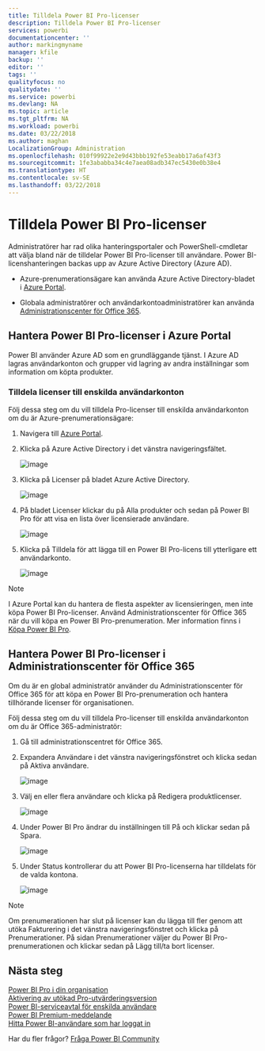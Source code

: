 ```yaml
---
title: Tilldela Power BI Pro-licenser
description: Tilldela Power BI Pro-licenser
services: powerbi
documentationcenter: ''
author: markingmyname
manager: kfile
backup: ''
editor: ''
tags: ''
qualityfocus: no
qualitydate: ''
ms.service: powerbi
ms.devlang: NA
ms.topic: article
ms.tgt_pltfrm: NA
ms.workload: powerbi
ms.date: 03/22/2018
ms.author: maghan
LocalizationGroup: Administration
ms.openlocfilehash: 010f99922e2e9d43bbb192fe53eabb17a6af43f3
ms.sourcegitcommit: 1fe3ababba34c4e7aea08adb347ec5430e0b38e4
ms.translationtype: HT
ms.contentlocale: sv-SE
ms.lasthandoff: 03/22/2018
---
```

# <a name="assigning-power-bi-pro-licenses"></a>Tilldela Power BI Pro-licenser

Administratörer har rad olika hanteringsportaler och PowerShell-cmdletar att välja bland när de tilldelar Power BI Pro-licenser till användare. Power BI-licenshanteringen backas upp av Azure Active Directory (Azure AD).

* Azure-prenumerationsägare kan använda Azure Active Directory-bladet i [Azure Portal](https://ms.portal.azure.com/#@microsoft.onmicrosoft.com/dashboard/private/39bc3cf7-31a4-43f6-954c-f2d69ca2f0). 

* Globala administratörer och användarkontoadministratörer kan använda [Administrationscenter för Office 365](https://portal.office.com/AdminPortal/Home#/homepage).

## <a name="managing-power-bi-pro-licenses-in-the-azure-portal"></a>Hantera Power BI Pro-licenser i Azure Portal

Power BI använder Azure AD som en grundläggande tjänst. I Azure AD lagras användarkonton och grupper vid lagring av andra inställningar som information om köpta produkter.

### <a name="assigning-licenses-to-individual-user-accounts"></a>Tilldela licenser till enskilda användarkonton

Följ dessa steg om du vill tilldela Pro-licenser till enskilda användarkonton om du är Azure-prenumerationsägare:

1. Navigera till [Azure Portal](https://ms.portal.azure.com/#@microsoft.onmicrosoft.com/dashboard/private/39bc3cf7-31a4-43f6-954c-f2d69ca2f0). 

2. Klicka på Azure Active Directory i det vänstra navigeringsfältet.

    ![image](media/service-assigning-power-bi-pro-licenses/service-assigning-power-bi-pro-licenses-01.png)

3. Klicka på Licenser på bladet Azure Active Directory.

    ![image](media/service-assigning-power-bi-pro-licenses/service-assigning-power-bi-pro-licenses-02.png)

4. På bladet Licenser klickar du på Alla produkter och sedan på Power BI Pro för att visa en lista över licensierade användare.

    ![image](media/service-assigning-power-bi-pro-licenses/service-assigning-power-bi-pro-licenses-03.png)

5. Klicka på Tilldela för att lägga till en Power BI Pro-licens till ytterligare ett användarkonto.

    ![image](media/service-assigning-power-bi-pro-licenses/service-assigning-power-bi-pro-licenses-04.png)

> [!NOTE]
> I Azure Portal kan du hantera de flesta aspekter av licensieringen, men inte köpa Power BI Pro-licenser. Använd Administrationscenter för Office 365 när du vill köpa en Power BI Pro-prenumeration. Mer information finns i [Köpa Power BI Pro](https://docs.microsoft.com/en-us/power-bi/service-admin-purchasing-power-bi-pro).
>

## <a name="managing-power-bi-pro-licenses-in-the-office-365-admin-center"></a>Hantera Power BI Pro-licenser i Administrationscenter för Office 365

Om du är en global administratör använder du Administrationscenter för Office 365 för att köpa en Power BI Pro-prenumeration och hantera tillhörande licenser för organisationen.

Följ dessa steg om du vill tilldela Pro-licenser till enskilda användarkonton om du är Office 365-administratör:

1. Gå till administrationscentret för Office 365.

2. Expandera Användare i det vänstra navigeringsfönstret och klicka sedan på Aktiva användare.

    ![image](media/service-assigning-power-bi-pro-licenses/service-assigning-power-bi-pro-licenses-05.png)

3. Välj en eller flera användare och klicka på Redigera produktlicenser.

    ![image](media/service-assigning-power-bi-pro-licenses/service-assigning-power-bi-pro-licenses-06.png)

4. Under Power BI Pro ändrar du inställningen till På och klickar sedan på Spara.

    ![image](media/service-assigning-power-bi-pro-licenses/service-assigning-power-bi-pro-licenses-07.png)

5. Under Status kontrollerar du att Power BI Pro-licenserna har tilldelats för de valda kontona.

    ![image](media/service-assigning-power-bi-pro-licenses/service-assigning-power-bi-pro-licenses-08.png)

> [!NOTE]
> Om prenumerationen har slut på licenser kan du lägga till fler genom att utöka Fakturering i det vänstra navigeringsfönstret och klicka på Prenumerationer. På sidan Prenumerationer väljer du Power BI Pro-prenumerationen och klickar sedan på Lägg till/ta bort licenser.
>

## <a name="next-steps"></a>Nästa steg
[Power BI Pro i din organisation](service-admin-power-bi-pro-in-your-organization.md)
</br>
[Aktivering av utökad Pro-utvärderingsversion](service-extended-pro-trial.md)
</br>
[Power BI-serviceavtal för enskilda användare](https://powerbi.microsoft.com/terms-of-service/)
</br>
[Power BI Premium-meddelande](https://aka.ms/pbipremium-announcement)
</br>
[Hitta Power BI-användare som har loggat in](service-admin-access-usage.md)

Har du fler frågor? [Fråga Power BI Community](https://community.powerbi.com/)